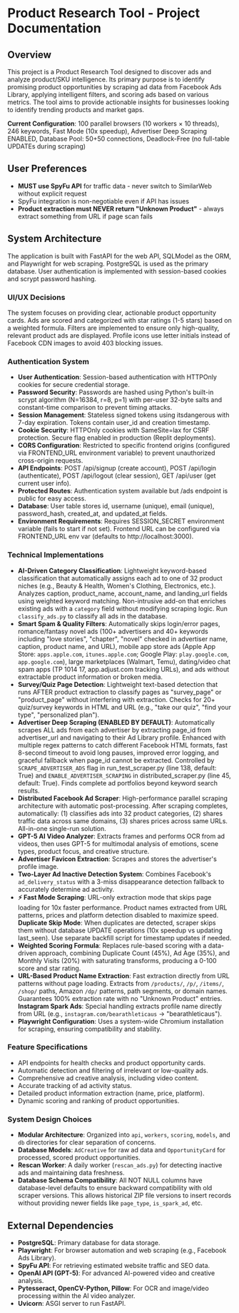 # Product Research Tool - Project Documentation

## Overview
This project is a Product Research Tool designed to discover ads and analyze product/SKU intelligence. Its primary purpose is to identify promising product opportunities by scraping ad data from Facebook Ads Library, applying intelligent filters, and scoring ads based on various metrics. The tool aims to provide actionable insights for businesses looking to identify trending products and market gaps.

**Current Configuration**: 100 parallel browsers (10 workers × 10 threads), 246 keywords, Fast Mode (10x speedup), Advertiser Deep Scraping ENABLED, Database Pool: 50+50 connections, Deadlock-Free (no full-table UPDATEs during scraping)

## User Preferences
- **MUST use SpyFu API** for traffic data - never switch to SimilarWeb without explicit request
- SpyFu integration is non-negotiable even if API has issues
- **Product extraction must NEVER return "Unknown Product"** - always extract something from URL if page scan fails

## System Architecture
The application is built with FastAPI for the web API, SQLModel as the ORM, and Playwright for web scraping. PostgreSQL is used as the primary database. User authentication is implemented with session-based cookies and scrypt password hashing.

### UI/UX Decisions
The system focuses on providing clear, actionable product opportunity cards. Ads are scored and categorized with star ratings (1-5 stars) based on a weighted formula. Filters are implemented to ensure only high-quality, relevant product ads are displayed. Profile icons use letter initials instead of Facebook CDN images to avoid 403 blocking issues.

### Authentication System
-   **User Authentication**: Session-based authentication with HTTPOnly cookies for secure credential storage.
-   **Password Security**: Passwords are hashed using Python's built-in scrypt algorithm (N=16384, r=8, p=1) with per-user 32-byte salts and constant-time comparison to prevent timing attacks.
-   **Session Management**: Stateless signed tokens using itsdangerous with 7-day expiration. Tokens contain user_id and creation timestamp.
-   **Cookie Security**: HTTPOnly cookies with SameSite=lax for CSRF protection. Secure flag enabled in production (Replit deployments).
-   **CORS Configuration**: Restricted to specific frontend origins (configured via FRONTEND_URL environment variable) to prevent unauthorized cross-origin requests.
-   **API Endpoints**: POST /api/signup (create account), POST /api/login (authenticate), POST /api/logout (clear session), GET /api/user (get current user info).
-   **Protected Routes**: Authentication system available but /ads endpoint is public for easy access.
-   **Database**: User table stores id, username (unique), email (unique), password_hash, created_at, and updated_at fields.
-   **Environment Requirements**: Requires SESSION_SECRET environment variable (fails to start if not set). Frontend URL can be configured via FRONTEND_URL env var (defaults to http://localhost:3000).

### Technical Implementations
-   **AI-Driven Category Classification**: Lightweight keyword-based classification that automatically assigns each ad to one of 32 product niches (e.g., Beauty & Health, Women's Clothing, Electronics, etc.). Analyzes caption, product_name, account_name, and landing_url fields using weighted keyword matching. Non-intrusive add-on that enriches existing ads with a `category` field without modifying scraping logic. Run `classify_ads.py` to classify all ads in the database.
-   **Smart Spam & Quality Filters**: Automatically skips login/error pages, romance/fantasy novel ads (100+ advertisers and 40+ keywords including "love stories", "chapter", "novel" checked in advertiser name, caption, product name, and URL), mobile app store ads (Apple App Store: `apps.apple.com`, `itunes.apple.com`; Google Play: `play.google.com`, `app.google.com`), large marketplaces (Walmart, Temu), dating/video chat spam apps (TP 1014 17, app.adjust.com tracking URLs), and ads without extractable product information or broken media.
-   **Survey/Quiz Page Detection**: Lightweight text-based detection that runs AFTER product extraction to classify pages as "survey_page" or "product_page" without interfering with extraction. Checks for 20+ quiz/survey keywords in HTML and URL (e.g., "take our quiz", "find your type", "personalized plan").
-   **Advertiser Deep Scraping (ENABLED BY DEFAULT)**: Automatically scrapes ALL ads from each advertiser by extracting page_id from advertiser_url and navigating to their Ad Library profile. Enhanced with multiple regex patterns to catch different Facebook HTML formats, fast 8-second timeout to avoid long pauses, improved error logging, and graceful fallback when page_id cannot be extracted. Controlled by `SCRAPE_ADVERTISER_ADS` flag in run_test_scraper.py (line 138, default: True) and `ENABLE_ADVERTISER_SCRAPING` in distributed_scraper.py (line 45, default: True). Finds complete ad portfolios beyond keyword search results.
-   **Distributed Facebook Ad Scraper**: High-performance parallel scraping architecture with automatic post-processing. After scraping completes, automatically: (1) classifies ads into 32 product categories, (2) shares traffic data across same domains, (3) shares prices across same URLs. All-in-one single-run solution.
-   **GPT-5 AI Video Analyzer**: Extracts frames and performs OCR from ad videos, then uses GPT-5 for multimodal analysis of emotions, scene types, product focus, and creative structure.
-   **Advertiser Favicon Extraction**: Scrapes and stores the advertiser's profile image.
-   **Two-Layer Ad Inactive Detection System**: Combines Facebook's `ad_delivery_status` with a 3-miss disappearance detection fallback to accurately determine ad activity.
-   **⚡ Fast Mode Scraping**: URL-only extraction mode that skips page loading for 10x faster performance. Product names extracted from URL patterns, prices and platform detection disabled to maximize speed. **Duplicate Skip Mode**: When duplicates are detected, scraper skips them without database UPDATE operations (10x speedup vs updating last_seen). Use separate backfill script for timestamp updates if needed.
-   **Weighted Scoring Formula**: Replaces rule-based scoring with a data-driven approach, combining Duplicate Count (45%), Ad Age (35%), and Monthly Visits (20%) with saturating transforms, producing a 0-100 score and star rating.
-   **URL-Based Product Name Extraction**: Fast extraction directly from URL patterns without page loading. Extracts from `/products/`, `/p/`, `/items/`, `/shop/` paths, Amazon `/dp/` patterns, path segments, or domain names. Guarantees 100% extraction rate with no "Unknown Product" entries. **Instagram Spark Ads**: Special handling extracts profile name directly from URL (e.g., `instagram.com/bearathleticaus` → "bearathleticaus").
-   **Playwright Configuration**: Uses a system-wide Chromium installation for scraping, ensuring compatibility and stability.

### Feature Specifications
-   API endpoints for health checks and product opportunity cards.
-   Automatic detection and filtering of irrelevant or low-quality ads.
-   Comprehensive ad creative analysis, including video content.
-   Accurate tracking of ad activity status.
-   Detailed product information extraction (name, price, platform).
-   Dynamic scoring and ranking of product opportunities.

### System Design Choices
-   **Modular Architecture**: Organized into `api`, `workers`, `scoring`, `models`, and `db` directories for clear separation of concerns.
-   **Database Models**: `AdCreative` for raw ad data and `OpportunityCard` for processed, scored product opportunities.
-   **Rescan Worker**: A daily worker (`rescan_ads.py`) for detecting inactive ads and maintaining data freshness.
-   **Database Schema Compatibility**: All NOT NULL columns have database-level defaults to ensure backward compatibility with old scraper versions. This allows historical ZIP file versions to insert records without providing newer fields like `page_type`, `is_spark_ad`, etc.

## External Dependencies
-   **PostgreSQL**: Primary database for data storage.
-   **Playwright**: For browser automation and web scraping (e.g., Facebook Ads Library).
-   **SpyFu API**: For retrieving estimated website traffic and SEO data.
-   **OpenAI API (GPT-5)**: For advanced AI-powered video and creative analysis.
-   **Pytesseract, OpenCV-Python, Pillow**: For OCR and image/video processing within the AI video analyzer.
-   **Uvicorn**: ASGI server to run FastAPI.
